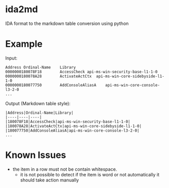 # ida2md
IDA format to the markdown table conversion using python

# Example

Input:

```
Address	Ordinal-Name	Library
0000000180078F18		AccessCheck	api-ms-win-security-base-l1-1-0
0000000180078A28		ActivateActCtx	api-ms-win-core-sidebyside-l1-1-0
0000000180077750		AddConsoleAliasA	api-ms-win-core-console-l3-2-0
...
```

Output (Markdown table style):

```
|Address|Ordinal-Name|Library|
|----|----|----|
|180078F18|AccessCheck|api-ms-win-security-base-l1-1-0|
|180078A28|ActivateActCtx|api-ms-win-core-sidebyside-l1-1-0|
|180077750|AddConsoleAliasA|api-ms-win-core-console-l3-2-0|
...
```

# Known Issues

- the item in a row must not be contain whitespace.
  - it is not possible to detect if the item is word or not automatically it should take action manually
